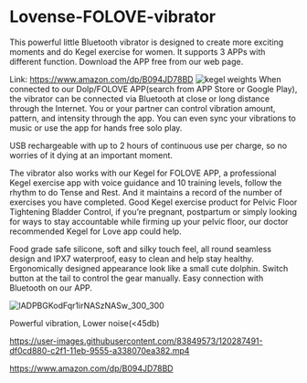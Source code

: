 # Lovense-FOLOVE-vibrator
This powerful little Bluetooth vibrator is designed to create more exciting moments and do Kegel exercise for women. It supports 3 APPs with different function. Download the APP free from our web page.

Link: https://www.amazon.com/dp/B094JD78BD
![kegel weights](https://user-images.githubusercontent.com/83849573/120287119-86d5d680-c2f1-11eb-9e2f-0914e911b108.jpg)
When connected to our Dolp/FOLOVE APP(search from APP Store or Google Play), the vibrator can be connected via Bluetooth at close or long distance through the Internet. You or your partner can control vibration amount, pattern, and intensity through the app. You can even sync your vibrations to music or use the app for hands free solo play. 

USB rechargeable with up to 2 hours of continuous use per charge, so no worries of it dying at an important moment.

The vibrator also works with our Kegel for FOLOVE APP, a professional Kegel exercise app with voice guidance and 10 training levels, follow the rhythm to do Tense and Rest. And it maintains a record of the number of exercises you have completed. Good Kegel exercise product for Pelvic Floor Tightening Bladder Control, if you’re pregnant, postpartum or simply looking for ways to stay accountable while firming up your pelvic floor, our doctor recommended Kegel for Love app could help. 

Food grade safe silicone, soft and silky touch feel, all round seamless design and IPX7 waterproof, easy to clean and help stay healthy. Ergonomically designed appearance look like a small cute dolphin. Switch button at the tail to control the gear manually. Easy connection with Bluetooth on our APP. 

![lADPBGKodFqr1irNASzNASw_300_300](https://user-images.githubusercontent.com/83849573/120287345-c1d80a00-c2f1-11eb-9c4d-e7a17a1f40f7.jpg)

Powerful vibration, Lower noise(<45db)

https://user-images.githubusercontent.com/83849573/120287491-df0cd880-c2f1-11eb-9555-a338070ea382.mp4

https://www.amazon.com/dp/B094JD78BD

